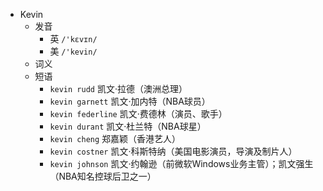 - Kevin
  - 发音
    - 英 `/'kɛvɪn/`
    - 美 `/'kevin/`
  - 词义
  - 短语
    - `kevin rudd` 凯文·拉德（澳洲总理） 
    - `kevin garnett` 凯文·加内特（NBA球员） 
    - `kevin federline` 凯文·费德林（演员、歌手） 
    - `kevin durant` 凯文·杜兰特（NBA球星） 
    - `kevin cheng` 郑嘉颖（香港艺人） 
    - `kevin costner` 凯文·科斯特纳（美国电影演员，导演及制片人） 
    - `kevin johnson` 凯文·约翰逊（前微软Windows业务主管）；凯文强生（NBA知名控球后卫之一） 
